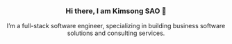 <p align="center">
  <h3 align="center">Hi there, I am Kimsong SAO 👋</h3>
  <p align="center">I’m a full-stack software engineer, specializing in building business software solutions and consulting services.</p>
</p>
